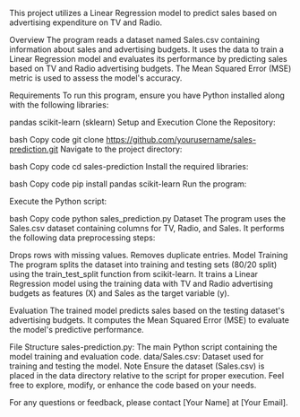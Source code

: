 This project utilizes a Linear Regression model to predict sales based on advertising expenditure on TV and Radio.

Overview
The program reads a dataset named Sales.csv containing information about sales and advertising budgets. It uses the data to train a Linear Regression model and evaluates its performance by predicting sales based on TV and Radio advertising budgets. The Mean Squared Error (MSE) metric is used to assess the model's accuracy.

Requirements
To run this program, ensure you have Python installed along with the following libraries:

pandas
scikit-learn (sklearn)
Setup and Execution
Clone the Repository:

bash
Copy code
git clone https://github.com/yourusername/sales-prediction.git
Navigate to the project directory:

bash
Copy code
cd sales-prediction
Install the required libraries:

bash
Copy code
pip install pandas scikit-learn
Run the program:

Execute the Python script:

bash
Copy code
python sales_prediction.py
Dataset
The program uses the Sales.csv dataset containing columns for TV, Radio, and Sales. It performs the following data preprocessing steps:

Drops rows with missing values.
Removes duplicate entries.
Model Training
The program splits the dataset into training and testing sets (80/20 split) using the train_test_split function from scikit-learn. It trains a Linear Regression model using the training data with TV and Radio advertising budgets as features (X) and Sales as the target variable (y).

Evaluation
The trained model predicts sales based on the testing dataset's advertising budgets. It computes the Mean Squared Error (MSE) to evaluate the model's predictive performance.

File Structure
sales-prediction.py: The main Python script containing the model training and evaluation code.
data/Sales.csv: Dataset used for training and testing the model.
Note
Ensure the dataset (Sales.csv) is placed in the data directory relative to the script for proper execution.
Feel free to explore, modify, or enhance the code based on your needs.

For any questions or feedback, please contact [Your Name] at [Your Email].
